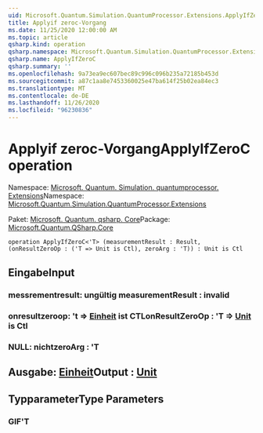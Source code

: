 ```yaml
---
uid: Microsoft.Quantum.Simulation.QuantumProcessor.Extensions.ApplyIfZeroC
title: Applyif zeroc-Vorgang
ms.date: 11/25/2020 12:00:00 AM
ms.topic: article
qsharp.kind: operation
qsharp.namespace: Microsoft.Quantum.Simulation.QuantumProcessor.Extensions
qsharp.name: ApplyIfZeroC
qsharp.summary: ''
ms.openlocfilehash: 9a73ea9ec607bec89c996c096b235a72185b453d
ms.sourcegitcommit: a87c1aa8e7453360025e47ba614f25b02ea84ec3
ms.translationtype: MT
ms.contentlocale: de-DE
ms.lasthandoff: 11/26/2020
ms.locfileid: "96230836"
---
```

# <a name="applyifzeroc-operation"></a><span data-ttu-id="1e432-102">Applyif zeroc-Vorgang</span><span class="sxs-lookup"><span data-stu-id="1e432-102">ApplyIfZeroC operation</span></span>

<span data-ttu-id="1e432-103">Namespace: [Microsoft. Quantum. Simulation. quantumprocessor. Extensions](xref:Microsoft.Quantum.Simulation.QuantumProcessor.Extensions)</span><span class="sxs-lookup"><span data-stu-id="1e432-103">Namespace: [Microsoft.Quantum.Simulation.QuantumProcessor.Extensions](xref:Microsoft.Quantum.Simulation.QuantumProcessor.Extensions)</span></span>

<span data-ttu-id="1e432-104">Paket: [Microsoft. Quantum. qsharp. Core](https://nuget.org/packages/Microsoft.Quantum.QSharp.Core)</span><span class="sxs-lookup"><span data-stu-id="1e432-104">Package: [Microsoft.Quantum.QSharp.Core](https://nuget.org/packages/Microsoft.Quantum.QSharp.Core)</span></span>




```qsharp
operation ApplyIfZeroC<'T> (measurementResult : Result, (onResultZeroOp : ('T => Unit is Ctl), zeroArg : 'T)) : Unit is Ctl
```


## <a name="input"></a><span data-ttu-id="1e432-105">Eingabe</span><span class="sxs-lookup"><span data-stu-id="1e432-105">Input</span></span>

### <a name="measurementresult--__invalidresult__"></a><span data-ttu-id="1e432-106">messrementresult: __ungültig <Result>__</span><span class="sxs-lookup"><span data-stu-id="1e432-106">measurementResult : __invalid<Result>__</span></span>




### <a name="onresultzeroop--t--unit--is-ctl"></a><span data-ttu-id="1e432-107">onresultzeroop: 't => [Einheit](xref:microsoft.quantum.lang-ref.unit)  ist CTL</span><span class="sxs-lookup"><span data-stu-id="1e432-107">onResultZeroOp : 'T => [Unit](xref:microsoft.quantum.lang-ref.unit)  is Ctl</span></span>




### <a name="zeroarg--t"></a><span data-ttu-id="1e432-108">NULL: nicht</span><span class="sxs-lookup"><span data-stu-id="1e432-108">zeroArg : 'T</span></span>





## <a name="output--unit"></a><span data-ttu-id="1e432-109">Ausgabe: [Einheit](xref:microsoft.quantum.lang-ref.unit)</span><span class="sxs-lookup"><span data-stu-id="1e432-109">Output : [Unit](xref:microsoft.quantum.lang-ref.unit)</span></span>



## <a name="type-parameters"></a><span data-ttu-id="1e432-110">Typparameter</span><span class="sxs-lookup"><span data-stu-id="1e432-110">Type Parameters</span></span>

### <a name="t"></a><span data-ttu-id="1e432-111">GIF</span><span class="sxs-lookup"><span data-stu-id="1e432-111">'T</span></span>


